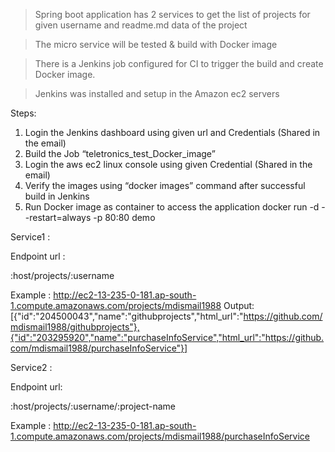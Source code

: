 > Spring boot application has 2 services to get the list of projects for given username and readme.md data of the project

> The micro service will be tested & build with Docker image

> There is a Jenkins job configured for CI to trigger the build and create Docker image.

> Jenkins was installed and setup in the Amazon ec2 servers

Steps:
1.	Login the Jenkins dashboard using given url and Credentials (Shared in the email)	
2.	Build the Job “teletronics_test_Docker_image”
3.	Login the aws ec2 linux console using given Credential (Shared in the email)
4.	Verify the images using  “docker images” command after successful build in Jenkins
5.	Run Docker image as container to access the application
   docker run -d --restart=always -p 80:80 demo

Service1 :

Endpoint url : 

:host/projects/:username
   
Example : http://ec2-13-235-0-181.ap-south-1.compute.amazonaws.com/projects/mdismail1988
Output: [{"id":"204500043","name":"githubprojects","html_url":"https://github.com/mdismail1988/githubprojects"},{"id":"203295920","name":"purchaseInfoService","html_url":"https://github.com/mdismail1988/purchaseInfoService"}]


Service2 :

Endpoint url: 

:host/projects/:username/:project-name
   
Example : http://ec2-13-235-0-181.ap-south-1.compute.amazonaws.com/projects/mdismail1988/purchaseInfoService
